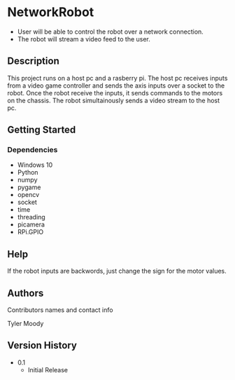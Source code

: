 # NetworkRobot

* User will be able to control the robot over a network connection.
* The robot will stream a video feed to the user.

## Description

This project runs on a host pc and a rasberry pi. The host pc receives inputs from a video game controller and sends the axis inputs over a socket to the robot. 
Once the robot receive the inputs, it sends commands to the motors on the chassis. The robot simultainously sends a video stream to the host pc. 

## Getting Started

### Dependencies

* Windows 10
* Python
* numpy
* pygame
* opencv
* socket
* time
* threading
* picamera
* RPi.GPIO

## Help

If the robot inputs are backwords, just change the sign for the motor values.

## Authors

Contributors names and contact info

Tyler Moody 

## Version History

* 0.1
    * Initial Release
